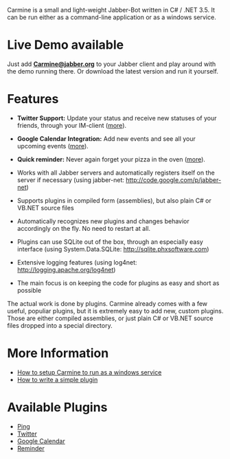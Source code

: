 Carmine is a small and light-weight Jabber-Bot written in C# / .NET 3.5. It can be run either as a command-line application or as a windows service.

# Live Demo available #
Just add **Carmine@jabber.org** to your Jabber client and play around with the demo running there. Or download the latest version and run it yourself.

# Features #
  * **Twitter Support:** Update your status and receive new statuses of your friends, through your IM-client ([more](PluginTwitter.md)).
  * **Google Calendar Integration:** Add new events and see all your upcoming events ([more](PluginGcal.md)).
  * **Quick reminder:** Never again forget your pizza in the oven ([more](PluginReminder.md)).

  * Works with all Jabber servers and automatically registers itself on the server if necessary (using jabber-net: http://code.google.com/p/jabber-net)
  * Supports plugins in compiled form (assemblies), but also plain C# or VB.NET source files
  * Automatically recognizes new plugins and changes behavior accordingly on the fly. No need to restart at all.
  * Plugins can use SQLite out of the box, through an especially easy interface (using System.Data.SQLite: http://sqlite.phxsoftware.com)
  * Extensive logging features (using log4net: http://logging.apache.org/log4net)
  * The main focus is on keeping the code for plugins as easy and short as possible

The actual work is done by plugins. Carmine already comes with a few useful, populiar plugins, but it is extremely easy to add new, custom plugins. Those are either compiled assemblies, or just plain C# or VB.NET source files dropped into a special directory.

# More Information #
  * [How to setup Carmine to run as a windows service](RunAsWindowsService.md)
  * [How to write a simple plugin](SimplePlugin.md)

# Available Plugins #
  * [Ping](PluginPing.md)
  * [Twitter](PluginTwitter.md)
  * [Google Calendar](PluginGcal.md)
  * [Reminder](PluginReminder.md)